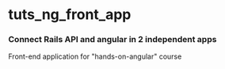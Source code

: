 # tuts_ng_front_app
### Connect Rails API and angular in 2 independent apps
Front-end application for "hands-on-angular" course
